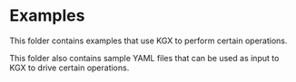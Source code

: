 # Examples

This folder contains examples that use KGX to perform 
certain operations.

This folder also contains sample YAML files that can 
be used as input to KGX to drive certain operations.
 